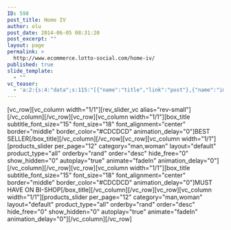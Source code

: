 ```yaml
---
ID: 598
post_title: Home IV
author: olu
post_date: 2014-06-05 08:31:20
post_excerpt: ""
layout: page
permalink: >
  http://www.ecommerce.lotto-social.com/home-iv/
published: true
slide_template:
  - ""
vc_teaser:
  - 'a:2:{s:4:"data";s:115:"[{"name":"title","link":"post"},{"name":"image","image":"featured","link":"none"},{"name":"text","mode":"excerpt"}]";s:7:"bgcolor";s:0:"";}'
---
```

[vc_row][vc_column width="1/1"][rev_slider_vc alias="rev-small"][/vc_column][/vc_row][vc_row][vc_column width="1/1"][box_title subtitle_font_size="15" font_size="18" font_alignment="center" border="middle" border_color="#CDCDCD" animation_delay="0"]BEST SELLER[/box_title][/vc_column][/vc_row][vc_row][vc_column width="1/1"][products_slider per_page="12" category="man,woman" layout="default" product_type="all" orderby="rand" order="desc" hide_free="0" show_hidden="0" autoplay="true" animate="fadeIn" animation_delay="0"][/vc_column][/vc_row][vc_row][vc_column width="1/1"][box_title subtitle_font_size="15" font_size="18" font_alignment="center" border="middle" border_color="#CDCDCD" animation_delay="0"]MUST HAVE ON BI-SHOP[/box_title][/vc_column][/vc_row][vc_row][vc_column width="1/1"][products_slider per_page="12" category="man,woman" layout="default" product_type="all" orderby="rand" order="desc" hide_free="0" show_hidden="0" autoplay="true" animate="fadeIn" animation_delay="0"][/vc_column][/vc_row]